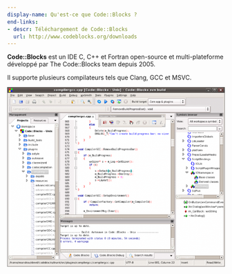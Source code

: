 ```yaml
---
display-name: Qu'est-ce que Code::Blocks ?
end-links:
- descr: Téléchargement de Code::Blocks
  url: http://www.codeblocks.org/downloads
---
```

**Code::Blocks** est un IDE C, C++ et Fortran open-source et multi-plateforme développé par The Code::Blocks team depuis 2005.

Il supporte plusieurs compilateurs tels que Clang, GCC et MSVC.

![Code::Blocks Screenshot](rcs/cb.png "Code::Blocks Screenshot")
